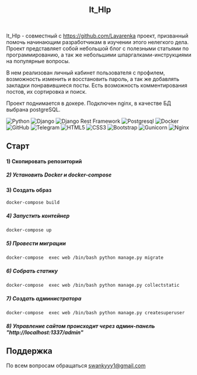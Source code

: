 <h2 align="center">It_Hlp</h2>
<br/>


It_Hlp - совместный с https://github.com/Lavarenka проект, призванный помочь начинающим разработчикам в изучении этого 
нелегкого дела. Проект представляет собой небольшой блог с полезными статьями по программированию, а так же небольшими
шпаргалками-инструкциями на популярные вопросы.

В нем реализован личный кабинет пользователя с профилем, возможность изменить и восстановить пароль, а так же добавлять 
закладки понравившиеся посты. Есть возможность комментирования постов, их сортировка и поиск.

Проект поднимается в докере. Подключен nginx, в качестве БД выбрана postgreSQL.


![Python](https://img.shields.io/badge/-Python-black?style=flat-square&logo=Python)
![Django](https://img.shields.io/badge/-Django-0aad48?style=flat-square&logo=Django)
![Django Rest Framework](https://img.shields.io/badge/DRF-red?style=flat-square&logo=Django)
![Postgresql](https://img.shields.io/badge/-Postgresql-%232c3e50?style=flat-square&logo=Postgresql)
![Docker](https://img.shields.io/badge/-Docker-46a2f1?style=flat-square&logo=docker&logoColor=white)
![GitHub](https://img.shields.io/badge/-GitHub-181717?style=flat-square&logo=github)
![Telegram](https://img.shields.io/badge/Telegram-2CA5E0?style=flat-square&logo=telegram&logoColor=white)
![HTML5](https://img.shields.io/badge/html5-%23E34F26.svg?style=flat-square&logo=html5&logoColor=white)
![CSS3](https://img.shields.io/badge/css3-%231572B6.svg?style=flat-square&logo=css3&logoColor=white)
![Bootstrap](https://img.shields.io/badge/bootstrap-%238511FA.svg?style=flat-square&logo=bootstrap&logoColor=white)
![Gunicorn](https://img.shields.io/badge/gunicorn-%298729.svg?style=for-flat-square&logo=gunicorn&logoColor=white)
![Nginx](https://img.shields.io/badge/nginx-%23009639.svg?style=flat-square&logo=nginx&logoColor=white)
## Старт

#### 1) Скопировать репозиторий

##### 2) Установить Docker и docker-compose

#### 3) Создать образ
    docker-compose build

##### 4) Запустить контейнер

    docker-compose up

##### 5) Провести миграции

    docker-compose  exec web /bin/bash python manage.py migrate
##### 6) Собрать статику

    docker-compose  exec web /bin/bash python manage.py collectstatic
##### 7) Создать администратора

    docker-compose  exec web /bin/bash python manage.py createsuperuser
##### 8) Управление сайтом происходит через админ-панель "http://localhost:1337/admin"

## Поддержка

По всем вопросам обращаться [swankyyy1@gmail.com](swankyyy1@gmail.com)